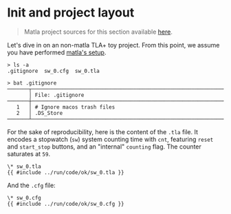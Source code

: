 # Init and project layout

> Matla project sources for this section available [here][run/ok].

Let's dive in on an non-matla TLA+ toy project. From this point, we assume you have performed
[matla's setup](../setup/setup.md).

```text
> ls -a
.gitignore  sw_0.cfg  sw_0.tla

> bat .gitignore
───────┬────────────────────────────────────────────────────────────────────────
       │ File: .gitignore
───────┼────────────────────────────────────────────────────────────────────────
   1   │ # Ignore macos trash files
   2   │ .DS_Store
───────┴────────────────────────────────────────────────────────────────────────
```

For the sake of reproducibility, here is the content of the `.tla` file. It encodes a stopwatch
(`sw`) system counting time with `cnt`, featuring `reset` and `start_stop` buttons, and an
"internal" `counting` flag. The counter saturates at `59`.

```text
\* sw_0.tla
{{ #include ../run/code/ok/sw_0.tla }}
```

And the `.cfg` file:

```text
\* sw_0.cfg
{{ #include ../run/code/ok/sw_0.cfg }}
```

[run/ok]: https://github.com/OCamlPro/matla/tree/latest/docs/manual/src/run/code/ok
